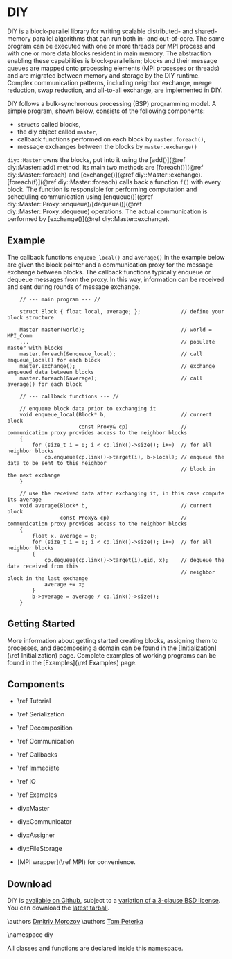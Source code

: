DIY
===

DIY is a block-parallel library for writing scalable distributed- and shared-memory parallel
algorithms that can run both in- and out-of-core. The same program can be executed with one
or more threads per MPI process and with one or more data blocks resident in main memory.  The
abstraction enabling these capabilities is block-parallelism; blocks and their message
queues are mapped onto processing elements (MPI processes or threads) and are migrated between
memory and storage by the DIY runtime. Complex communication patterns, including neighbor
exchange, merge reduction, swap reduction, and all-to-all exchange, are implemented in DIY.


DIY follows a bulk-synchronous processing (BSP) programming model. A simple program, shown
below, consists of the following components:

- `struct`s called blocks,
- the diy object called `master`,
- callback functions performed on each block by `master.foreach()`,
- message exchanges between the blocks by `master.exchange()`

`diy::Master` owns the blocks, put into it using the [add()](@ref diy::Master::add) method.
Its main two methods are [foreach()](@ref diy::Master::foreach) and [exchange()](@ref diy::Master::exchange).
[foreach(f)](@ref diy::Master::foreach) calls back a function `f()`
with every block.  The function is responsible for performing computation and scheduling
communication using [enqueue()](@ref diy::Master::Proxy::enqueue)/[dequeue()](@ref diy::Master::Proxy::dequeue) operations.
The actual communication is performed by [exchange()](@ref diy::Master::exchange).

Example
-------

The callback functions `enqueue_local()` and `average()` in the example below are given the
block pointer and a communication proxy for the message exchange between blocks. The callback
functions typically enqueue or dequeue messages from the proxy. In this way, information can be
received and sent during rounds of message exchange.

~~~~{.cpp}
    // --- main program --- //

    struct Block { float local, average; };             // define your block structure

    Master master(world);                               // world = MPI_Comm
    ...                                                 // populate master with blocks
    master.foreach(&enqueue_local);                     // call enqueue_local() for each block
    master.exchange();                                  // exchange enqueued data between blocks
    master.foreach(&average);                           // call average() for each block

    // --- callback functions --- //

    // enqueue block data prior to exchanging it
    void enqueue_local(Block* b,                        // current block
                       const Proxy& cp)                 // communication proxy provides access to the neighbor blocks
    {
        for (size_t i = 0; i < cp.link()->size(); i++)  // for all neighbor blocks
            cp.enqueue(cp.link()->target(i), b->local); // enqueue the data to be sent to this neighbor
                                                        // block in the next exchange
    }

    // use the received data after exchanging it, in this case compute its average
    void average(Block* b,                              // current block
                 const Proxy& cp)                       // communication proxy provides access to the neighbor blocks
    {
        float x, average = 0;
        for (size_t i = 0; i < cp.link()->size(); i++)  // for all neighbor blocks
        {
            cp.dequeue(cp.link()->target(i).gid, x);    // dequeue the data received from this
                                                        // neighbor block in the last exchange
            average += x;
        }
        b->average = average / cp.link()->size();
    }
~~~~

Getting Started
---------------

More information about getting started creating blocks, assigning them to processes, and decomposing a domain can be found in the [Initialization](\ref Initialization) page. Complete examples of working programs can be found in the [Examples](\ref Examples) page.

Components
----------

 - \ref Tutorial
 - \ref Serialization
 - \ref Decomposition
 - \ref Communication
 - \ref Callbacks
 - \ref Immediate
 - \ref IO
 - \ref Examples

 - diy::Master
 - diy::Communicator
 - diy::Assigner
 - diy::FileStorage
 - [MPI wrapper](\ref MPI) for convenience.

Download
--------

DIY is [available on Github](http://github.com/diatomic/diy), subject to a [variation of a
3-clause BSD license](https://github.com/diatomic/diy/blob/master/LICENSE.txt).  You can
download the [latest tarball](https://github.com/diatomic/diy/archive/master.tar.gz).

\authors [Dmitriy Morozov](http://mrzv.org)
\authors [Tom Peterka](http://www.mcs.anl.gov/~tpeterka/)

\namespace diy

All classes and functions are declared inside this namespace.
